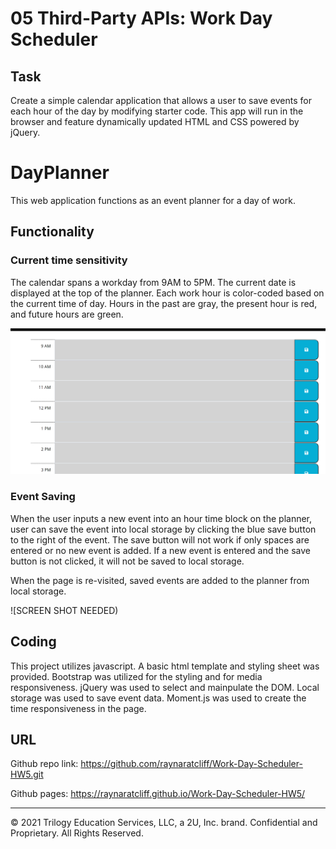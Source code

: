 # 05 Third-Party APIs: Work Day Scheduler

## Task

Create a simple calendar application that allows a user to save events for each hour of the day by modifying starter code. This app will run in the browser and feature dynamically updated HTML and CSS powered by jQuery.


# DayPlanner
This web application functions as an event planner for a day of work.


## Functionality 

### Current time sensitivity
The calendar spans a workday from 9AM to 5PM. The current date is displayed at the top of the planner. Each work hour is color-coded based on the current time of day. Hours in the past are gray, the present hour is red, and future hours are green.  

![Image of of Time Blocks](Assets\timeSlots.PNG)


### Event Saving
When the user inputs a new event into an hour time block on the planner, user can save the event into local storage by clicking the blue save button to the right of the event. The save button will not work if only spaces are entered or no new event is added. If a new event is entered and the save button is not clicked, it will not be saved to local storage. 

When the page is re-visited, saved events are added to the planner from local storage. 

![SCREEN SHOT NEEDED)

## Coding

This project utilizes javascript. A basic html template and styling sheet was provided. Bootstrap was utilized for the styling and for media responsiveness. jQuery was used to select and mainpulate the DOM. Local storage was used to save event data. Moment.js was used to create the time responsiveness in the page. 

## URL 

Github repo link: https://github.com/raynaratcliff/Work-Day-Scheduler-HW5.git 

Github pages: https://raynaratcliff.github.io/Work-Day-Scheduler-HW5/

- - -
© 2021 Trilogy Education Services, LLC, a 2U, Inc. brand. Confidential and Proprietary. All Rights Reserved.
